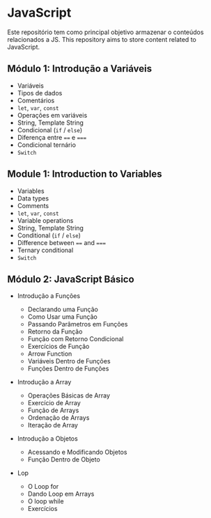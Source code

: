 # JavaScript

Este repositório tem como principal objetivo armazenar o conteúdos relacionados a JS.
This repository aims to store content related to JavaScript.

## Módulo 1: Introdução a Variáveis

- Variáveis
- Tipos de dados
- Comentários
- `let`, `var`, `const`
- Operações em variáveis
- String, Template String
- Condicional (`if` / `else`)
- Diferença entre `==` e `===`
- Condicional ternário
- `Switch`


## Module 1: Introduction to Variables

- Variables
- Data types
- Comments
- `let`, `var`, `const`
- Variable operations
- String, Template String
- Conditional (`if` / `else`)
- Difference between `==` and `===`
- Ternary conditional
- `Switch`

## Módulo 2: JavaScript Básico

- Introdução a Funções
  - Declarando uma Função
  - Como Usar uma Função
  - Passando Parâmetros em Funções
  - Retorno da Função
  - Função com Retorno Condicional
  - Exercícios de Função
  - Arrow Function
  - Variáveis Dentro de Funções
  - Funções Dentro de Funções

- Introdução a Array
  - Operações Básicas de Array
  - Exercício de Array
  - Função de Arrays
  - Ordenação de Arrays
  - Iteração de Array
  
- Introdução a Objetos
  - Acessando e Modificando Objetos
  - Função Dentro de Objeto

- Lop
  - O Loop for
  - Dando Loop em Arrays
  - O loop while
  - Exercícios

